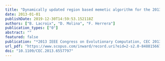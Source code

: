 ```yaml
---
title: "Dynamically updated region based memetic algorithm for the 2013 CEC Special Session and Competition on Real Parameter Single Objective Optimization"
date: 2013-01-01
publishDate: 2019-12-30T14:59:53.152118Z
authors: ["B. Lacroix", "D. Molina", "F. Herrera"]
publication_types: ["0"]
abstract: ""
featured: false
publication: "*2013 IEEE Congress on Evolutionary Computation, CEC 2013*"
url_pdf: "https://www.scopus.com/inward/record.uri?eid=2-s2.0-84881566787&doi=10.1109%2fCEC.2013.6557797&partnerID=40&md5=2bb24f2e66edb0cd389fca6c2282caab"
doi: "10.1109/CEC.2013.6557797"
---
```



